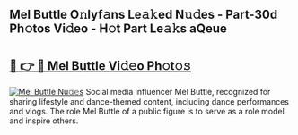 ## Mel Buttle O𝚗lyf𝚊ns Le𝚊𝚔ed N𝚞𝚍es - Part-30d Ph𝚘tos Vi𝚍eo - H𝚘t Part Le𝚊𝚔s aQeue

# <h2><a href="http://hf0est.feru.top/?c=Mel+Buttle">🔗 👉 🔴 Mel Buttle Vi𝚍𝚎o Ph𝚘t𝚘𝚜</a></h2>

[![Mel Buttle Nu𝚍𝚎s](https://i.imgur.com/0TWrTi3.gif)](http://hf0est.feru.top/?c=Mel+Buttle)
Social media influencer Mel Buttle, recognized for sharing lifestyle and dance-themed content, including dance performances and vlogs. The role Mel Buttle of a public figure is to serve as a role model and inspire others. 
